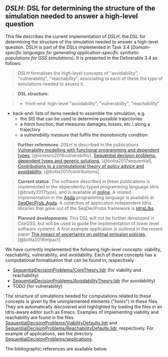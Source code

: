 *DSLH*: DSL for determining the structure of the simulation needed to answer a high-level question
--------------------------------------------------------------------------------------------------

This file describes the current implementation of *DSLH*, the DSL for determining the structure of the simulation needed to answer a high-level question.  DSLH is part of the DSLs implemented in Task 3.4 (*Domain-specific languages for generating application-specific synthetic populations for GSS simulations*).  It is presented in the Deliverable 3.4 as follows:

> *DSLH* formalises the high-level concepts of "avoidability", "vulnerability", "reachability", associating to each of these the type of simulations needed to assess it.

> **DSL structure**:

> - front-end: high-level "avoidability", "vulnerability", "reachability"
  - back-end: lists of items needed to assemble the simulation, e.g.
    - the SIS that can be used to determine possible trajectories
    - a *harm* function, that measures damages, losses, etc.\ along a trajectory
    - a *vulnerability measure* that fulfils the monotonicity condition

> **Further references**:  *DSLH* is described in the publications [Vulnerability modelling with functional programming and dependent types](https://www.cambridge.org/core/journals/mathematical-structures-in-computer-science/article/vulnerability-modelling-with-functional-programming-and-dependent-types/C68FE66F3730E7DA26F4FE2F6352EBC9), [@ionescu2016vulnerability], [Sequential decision problems, dependent types and generic solutions](https://lmcs.episciences.org/3202), [@botta2017sequential], [Contributions to a computational theory of policy advice and avoidability](https://www.cambridge.org/core/journals/journal-of-functional-programming/article/contributions-to-a-computational-theory-of-policy-advice-and-avoidability/CDB4C9601702AAB336A2FB2C34B8F49B), [@botta2017contributions].

> **Current status**: The software described in these publications is implemented in the dependently-typed programming language Idris [@brady2017type], and is available at [online](https://github.com/nicolabotta/SeqDecProbs).  A related implementation in the [Agda](http://wiki.portal.chalmers.se/agda) programming language is available at [SeqDecProb_Agda](https://github.com/patrikja/SeqDecProb_Agda).  A collection of application independent Idris libraries that grew out of the SeqDecProbs framework is [IdrisLibs](https://gitlab.pik-potsdam.de/botta/IdrisLibs).

> **Planned developments**: This DSL will not be further developed in CoeGSS, but will be used to guide the implementation of lower level software systems.
A first example application is outlined in the recent paper [The impact of uncertainty on optimal emission policies](https://www.earth-syst-dynam-discuss.net/esd-2017-86/), [@botta2018impact].

We have currently implemented the following high-level concepts: viability, reachability, vulnerability, and avoidability.  Each of these concepts has a computational formalisation that can be found in, respectively
  - [SequentialDecisionProblems/CoreTheory.lidr](https://gitlab.pik-potsdam.de/botta/IdrisLibs/tree/master/SequentialDecisionProblems/CoreTheory.lidr) (for viability and reachability)
  - [SequentialDecisionProblems/AvoidabilityTheory.lidr](https://gitlab.pik-potsdam.de/botta/IdrisLibs/tree/master/SequentialDecisionProblems/AvoidabilityTheory.lidr) (for avoidability)
  - TODO (for vulnerability)

The structure of simulations needed for computations related to these concepts is given by the unimplemented elements ("*holes*") in these files.  They are automatically discovered and highlighted by loading the files in an Idris-aware  editor such  as Emacs.   Examples  of implementing viability and reachability are found in the files [SequentialDecisionProblems/ViabilityDefaults.lidr](https://gitlab.pik-potsdam.de/botta/IdrisLibs/tree/master/SequentialDecisionProblems/ViabilityDefaults.lidr) and [SequentialDecisionProblems/ReachabilityDefaults.lidr](https://gitlab.pik-potsdam.de/botta/IdrisLibs/tree/master/SequentialDecisionProblems/ReachabilityDefaults.lidr), respectively.  For example of applications, see the directory [SequentialDecisionProblems/applications](https://gitlab.pik-potsdam.de/botta/IdrisLibs/tree/master/SequentialDecisionProblems/applications).


The bibliographic references are available below.
